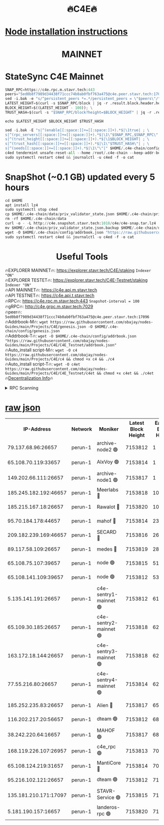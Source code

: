 <h1 align="center"> 🔥C4E🔥</h1>

[Node installation instructions](https://github.com/obajay/nodes-Guides/tree/main/Projects/C4E)
=

<h1 align="center"> MAINNET</h1>

# StateSync C4E Mainnet
```python
SNAP_RPC=https://c4e.rpc.m.stavr.tech:443
peers="5ed0b8f7989d34438f71ccc74b0ab0fbf763a475@c4e.peer.stavr.tech:17096"
sed -i.bak -e "s/^persistent_peers *=.*/persistent_peers = \"$peers\"/" $HOME/.c4e-chain/config/config.toml
LATEST_HEIGHT=$(curl -s $SNAP_RPC/block | jq -r .result.block.header.height); \
BLOCK_HEIGHT=$((LATEST_HEIGHT - 100)); \
TRUST_HASH=$(curl -s "$SNAP_RPC/block?height=$BLOCK_HEIGHT" | jq -r .result.block_id.hash)

echo $LATEST_HEIGHT $BLOCK_HEIGHT $TRUST_HASH

sed -i.bak -E "s|^(enable[[:space:]]+=[[:space:]]+).*$|\1true| ; \
s|^(rpc_servers[[:space:]]+=[[:space:]]+).*$|\1\"$SNAP_RPC,$SNAP_RPC\"| ; \
s|^(trust_height[[:space:]]+=[[:space:]]+).*$|\1$BLOCK_HEIGHT| ; \
s|^(trust_hash[[:space:]]+=[[:space:]]+).*$|\1\"$TRUST_HASH\"| ; \
s|^(seeds[[:space:]]+=[[:space:]]+).*$|\1\"\"|" $HOME/.c4e-chain/config/config.toml
c4ed tendermint unsafe-reset-all --home /root/.c4e-chain --keep-addr-book
sudo systemctl restart c4ed && journalctl -u c4ed -f -o cat
```
# SnapShot (~0.1 GB) updated every 5 hours
```python
cd $HOME
apt install lz4
sudo systemctl stop c4ed
cp $HOME/.c4e-chain/data/priv_validator_state.json $HOME/.c4e-chain/priv_validator_state.json.backup
rm -rf $HOME/.c4e-chain/data
curl -o - -L http://c4e.snapshot.stavr.tech:1018/c4e/c4e-snap.tar.lz4 | lz4 -c -d - | tar -x -C $HOME/.c4e-chain --strip-components 2
mv $HOME/.c4e-chain/priv_validator_state.json.backup $HOME/.c4e-chain/data/priv_validator_state.json
wget -O $HOME/.c4e-chain/config/addrbook.json "https://raw.githubusercontent.com/obajay/nodes-Guides/main/Projects/C4E/addrbook.json"
sudo systemctl restart c4ed && journalctl -u c4ed -f -o cat
```
 <h1 align="center"> Useful Tools</h1>

🔥EXPLORER MAINNET🔥:  https://explorer.stavr.tech/C4E/staking            `Indexer "ON"` \
🔥EXPLORER TESTET🔥:   https://explorer.stavr.tech/C4E-Testnet/staking     `Indexer "ON"` \
🔥API MAINNET🔥:       https://c4e.api.m.stavr.tech \
🔥API TESTNET🔥:       https://c4e.api.t.stavr.tech \
🔥RPC🔥:               https://c4e.rpc.m.stavr.tech:443                  `Snapshot-interval = 100` \
🔥gRPC🔥:              http://c4e.grpc.m.stavr.tech:7029 \
🔥peer🔥:              `5ed0b8f7989d34438f71ccc74b0ab0fbf763a475@c4e.peer.stavr.tech:17096` \
🔥Addrbook-M🔥:    ```wget https://raw.githubusercontent.com/obajay/nodes-Guides/main/Projects/C4E/genesis.json -O $HOME/.c4e-chain/config/genesis.json``` \
🔥Addrbook-T🔥:    ```wget -O $HOME/.c4e-chain/config/addrbook.json "https://raw.githubusercontent.com/obajay/nodes-Guides/main/Projects/C4E/C4E_Testnet/addrbook.json"``` \
🔥Auto_install script-M🔥: ```wget -O c4 https://raw.githubusercontent.com/obajay/nodes-Guides/main/Projects/C4E/c4 && chmod +x c4 && ./c4``` \
🔥Auto_install script-T🔥: ```wget -O c4et https://raw.githubusercontent.com/obajay/nodes-Guides/main/Projects/C4E/C4E_Testnet/c4et && chmod +x c4et && ./c4et``` \
🔥[Decentralization Info](https://github.com/obajay/StateSync-snapshots/tree/main/Projects/C4E/Decentralization)🔥




<details>
<summary>RPC Scanning</summary>

<h2 align="center"> We scan nodes in real time every 4 hours. And we provide the final result of RPC endpoints.
We cannot influence the operation of these nodes in any way. </h2>


```python
If Voting Power is higher than 0 --> then the Node is a validator of the network and may be subject to attack and be a potential threat to the chain.
```
```python
We marked such validators with a red symbol
```

</details>

[raw json](https://rpc-check.c4e.stavr.tech/c4e/rpc-c4e-result.json)
=



<table><tr><th>IP-Address</th><th>Network</th><th>Moniker</th><th>Latest Block Height</th><th>Earliest Block Height</th><th>Catching Up</th><th>Tx Index</th><th>Voting Power</th><th>Scan Time</th></tr><tr><td>79.137.68.96:26657</td><td>perun-1</td><td>archive-node2 🟢</td><td>7153812</td><td>1</td><td>False</td><td>on</td><td>0</td><td>2024-02-13T05:33:38.629553939UTC</td></tr><tr><td>65.108.70.119:33657</td><td>perun-1</td><td>AlxVoy 🟢</td><td>7153814</td><td>1</td><td>False</td><td>on</td><td>0</td><td>2024-02-13T05:33:53.018470699UTC</td></tr><tr><td>149.202.66.111:26657</td><td>perun-1</td><td>archive-node1 🟢</td><td>7153817</td><td>1</td><td>False</td><td>on</td><td>0</td><td>2024-02-13T05:34:09.415995107UTC</td></tr><tr><td>185.245.182.192:46657</td><td>perun-1</td><td>Meerlabs 🔴</td><td>7153818</td><td>1051501</td><td>False</td><td>on</td><td>344594</td><td>2024-02-13T05:34:14.557650872UTC</td></tr><tr><td>185.215.167.18:26657</td><td>perun-1</td><td>Rawalot 🔴</td><td>7153820</td><td>1090501</td><td>False</td><td>on</td><td>450002</td><td>2024-02-13T05:34:26.044852022UTC</td></tr><tr><td>95.70.184.178:44657</td><td>perun-1</td><td>mahof 🔴</td><td>7153814</td><td>2342001</td><td>False</td><td>off</td><td>1356338</td><td>2024-02-13T05:33:52.318223968UTC</td></tr><tr><td>209.182.239.169:46657</td><td>perun-1</td><td>SECARD 🔴</td><td>7153816</td><td>2616101</td><td>False</td><td>off</td><td>749292</td><td>2024-02-13T05:34:04.721582202UTC</td></tr><tr><td>89.117.58.109:26657</td><td>perun-1</td><td>medes 🔴</td><td>7153819</td><td>2826001</td><td>False</td><td>off</td><td>890936</td><td>2024-02-13T05:34:21.282150155UTC</td></tr><tr><td>65.108.75.107:39657</td><td>perun-1</td><td>node 🟢</td><td>7153815</td><td>5198801</td><td>False</td><td>on</td><td>0</td><td>2024-02-13T05:33:55.765084739UTC</td></tr><tr><td>65.108.141.109:39657</td><td>perun-1</td><td>node 🟢</td><td>7153812</td><td>5303301</td><td>False</td><td>on</td><td>0</td><td>2024-02-13T05:33:41.046813856UTC</td></tr><tr><td>5.135.141.191:26657</td><td>perun-1</td><td>c4e-sentry1-mainnet 🟢</td><td>7153812</td><td>6198001</td><td>False</td><td>on</td><td>0</td><td>2024-02-13T05:33:37.601494383UTC</td></tr><tr><td>65.109.30.185:26657</td><td>perun-1</td><td>c4e-sentry2-mainnet 🟢</td><td>7153818</td><td>6238301</td><td>False</td><td>on</td><td>0</td><td>2024-02-13T05:34:14.241812062UTC</td></tr><tr><td>163.172.18.144:26657</td><td>perun-1</td><td>c4e-sentry3-mainnet 🟢</td><td>7153818</td><td>6239001</td><td>False</td><td>on</td><td>0</td><td>2024-02-13T05:34:14.861667128UTC</td></tr><tr><td>77.55.216.80:26657</td><td>perun-1</td><td>c4e-sentry4-mainnet 🟢</td><td>7153814</td><td>6241001</td><td>False</td><td>on</td><td>0</td><td>2024-02-13T05:33:52.686547726UTC</td></tr><tr><td>185.252.235.83:26657</td><td>perun-1</td><td>Alien 🔴</td><td>7153817</td><td>6502501</td><td>False</td><td>on</td><td>648118</td><td>2024-02-13T05:34:09.695160279UTC</td></tr><tr><td>116.202.217.20:56657</td><td>perun-1</td><td>dteam 🟢</td><td>7153812</td><td>6800901</td><td>False</td><td>on</td><td>0</td><td>2024-02-13T05:33:37.941049802UTC</td></tr><tr><td>38.242.220.64:16657</td><td>perun-1</td><td>MAHOF 🟢</td><td>7153817</td><td>6885501</td><td>False</td><td>on</td><td>0</td><td>2024-02-13T05:34:07.054994516UTC</td></tr><tr><td>168.119.226.107:26957</td><td>perun-1</td><td>c4e_rpc 🟢</td><td>7153813</td><td>7053813</td><td>False</td><td>on</td><td>0</td><td>2024-02-13T05:33:45.423517999UTC</td></tr><tr><td>65.108.124.219:31657</td><td>perun-1</td><td>MantiCore 🔴</td><td>7153814</td><td>7053814</td><td>False</td><td>off</td><td>729116</td><td>2024-02-13T05:33:51.926713264UTC</td></tr><tr><td>95.216.102.121:26657</td><td>perun-1</td><td>dteam 🟢</td><td>7153812</td><td>7116001</td><td>False</td><td>on</td><td>0</td><td>2024-02-13T05:33:38.279721565UTC</td></tr><tr><td>135.181.210.171:17097</td><td>perun-1</td><td>STAVR-Service 🟢</td><td>7153815</td><td>7150001</td><td>False</td><td>on</td><td>0</td><td>2024-02-13T05:33:56.104118020UTC</td></tr><tr><td>5.181.190.157:16657</td><td>perun-1</td><td>landeros-rpc 🟢</td><td>7153820</td><td>7152001</td><td>False</td><td>on</td><td>0</td><td>2024-02-13T05:34:25.729981307UTC</td></tr></table>
